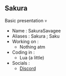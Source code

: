 ## Sakura

Basic presentation 💀

- Name : SakuraSavagee
- Aliases : Sakura ; Saku
- Working on :
  - Nothing atm
- Coding in :
  - Lua (a little)
- Socials :
  - [Discord](<https://discord.com/users/609255359676284932>)
